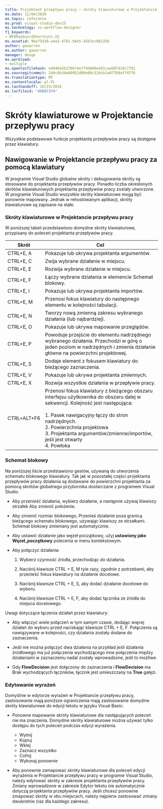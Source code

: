 ```yaml
---
title: Projektant przepływu pracy — skróty klawiaturowe w Projektancie przepływu pracy
ms.date: 11/04/2016
ms.topic: reference
ms.prod: visual-studio-dev15
ms.technology: vs-workflow-designer
f1_keywords:
- WFDKeyboardShortcuts.UI
ms.assetid: 9be75438-a4a3-4781-94e5-45b7ec082358
author: gewarren
ms.author: gewarren
manager: douge
ms.workload:
- multiple
ms.openlocfilehash: e4040a5b370674e7794b09e4d1cae68f424c7792
ms.sourcegitcommit: 240c8b34e80952d00e90c52dcb1a077b9aff47f6
ms.translationtype: MT
ms.contentlocale: pl-PL
ms.lasthandoff: 10/23/2018
ms.locfileid: "49887374"
---
```

# <a name="keyboard-shortcuts-in-the-workflow-designer"></a>Skróty klawiaturowe w Projektancie przepływu pracy

Wszystkie podstawowe funkcje projektanta przepływów pracy są dostępne przez klawiatury.

## <a name="navigating-the-workflow-designer-using-the-keyboard"></a>Nawigowanie w Projektancie przepływu pracy za pomocą klawiatury

W programie Visual Studio globalne skróty i debugowania skróty są stosowane do projektanta przepływów pracy. Ponadto liczba określonych skrótów klawiaturowych projektanta przepływów pracy zostały utworzone. W programie Visual Studio wszystkie skróty klawiaturowe mogą być ponownie mapowany. Jednak w rehostowanym aplikacji, skróty klawiaturowe są zapisane na stałe.

### <a name="workflow-designer-keyboard-shortcuts"></a>Skróty klawiaturowe w Projektancie przepływu pracy

W poniższej tabeli przedstawiono domyślne skróty klawiaturowe, przypisany do poleceń projektanta przepływów pracy.

|Skrót|Cel|
|-|-------------|
|CTRL+E, A|Pokazuje lub ukrywa projektanta argumentów.|
|CTRL+E, C|Zwija wybrane działanie w miejscu.|
|CTRL+E, E|Rozwija wybrane działanie w miejscu.|
|CTRL+E, F|Łączy wybrane działania w elemencie Schemat blokowy.|
|CTRL+E, I|Pokazuje lub ukrywa projektanta importów.|
|CTRL+E, M|Przenosi fokus klawiatury do następnego elementu w kolejności tabulacji.|
|CTRL+E, N|Tworzy nową zmienną zakresu wybranego działania (lub najbardziej).|
|CTRL+E, O|Pokazuje lub ukrywa mapowanie przeglądów.|
|CTRL+E, P|Powoduje przejście do elementu nadrzędnego wybranego działania. Przechodzi w górę o jeden poziom w nadrzędnych i zmienia działanie główne na powierzchni projektowej.|
|CTRL+E, S|Dodaje element z fokusem klawiatury do bieżącego zaznaczenia.|
|CTRL+E, V|Pokazuje lub ukrywa projektanta zmiennych.|
|CTRL+E, X|Rozwija wszystkie działania w przepływie pracy.|
|CTRL+ALT+F6|Przenosi fokus klawiatury z bieżącego obszaru interfejsu użytkownika do obszaru dalej w sekwencji. Kolejność jest następująca:<br /><br /> 1.  Pasek nawigacyjny łączy do stron nadrzędnych.<br />2.  Powierzchnia projektowa<br />3.  Projektanta argumentów/zmienne/importów, jeśli jest otwarty<br />4.  Powłoka|

### <a name="flowchart"></a>Schemat blokowy

Na poniższej liście przedstawiono gestów, używaną do utworzenia schematu blokowego klawiatury. Tak jak w pozostałej części projektanta przepływów pracy działania są dodawane do powierzchni projektanta za pomocą skrótów globalnego przybornika dostarczane z programem Visual Studio.

- Aby przenieść działania, wybierz działanie, a następnie używaj klawiszy strzałek Aby zmienić położenie.

- Aby zmienić rozmiar blokowego, Przenieś działanie poza granicą bieżącego schematu blokowego, używając klawiszy ze strzałkami. Schemat blokowy zmieniany jest automatycznie.

- Aby ustawić działanie jako węzeł początkowy, użyj **ustawiony jako Węzeł_początkowy** polecenia w menu kontekstowym.

- Aby połączyć działania:

    1.  Wybierz czynność źródła, przechodząc do działania.

    2.  Naciśnij klawisze CTRL + E, M tyle razy, zgodnie z potrzebami, aby przenieść fokus klawiatury na działanie docelowe.

    3.  Naciśnij klawisze CTRL + E, S, aby dodać działanie docelowe do wyboru.

    4.  Naciśnij klawisze CTRL + E, F, aby dodać łącznika ze źródła do miejsca docelowego.

Uwagi dotyczące łączenia działań przez klawiatury:

- Aby włączyć wiele połączeń w tym samym czasie, dodając więcej działań do wyboru przed naciskając klawisze CTRL + E, F. Połączenia są nawiązywane w kolejności, czy działania zostały dodane do zaznaczenia.

- Jeśli nie można połączyć dwa działania na przykład jeśli działania źródłowego ma już połączenia wychodzącego inne połączenia między działaniami w zaznaczeniu nadal zostały wprowadzone, jeśli to możliwe.

- Gdy **FlowDecision** jest dołączony do zaznaczenia i **FlowDecision** ma Brak wychodzących łączników, łącznik jest umieszczany na **True** gałęzi.

### <a name="expression-editing"></a>Edytowanie wyrażeń

Domyślnie w edytorze wyrażeń w Projektancie przepływu pracy, zastosowanie mają poniższe ograniczenia mają zastosowanie domyślne skróty klawiaturowe do edycji tekstu w języku Visual Basic:

- Ponowne mapowanie skróty klawiaturowe dla następujących poleceń nie ma znaczenia. Domyślne skróty klawiaturowe można używać tylko dostępu do tych poleceń podczas edycji wyrażenia.

   - Wytnij
   - Kopiuj
   - Wklej
   - Zaznacz wszystko
   - Cofnij
   - Wykonaj ponownie

- Aby ponownie zamapować skróty klawiaturowe dla poleceń edycji wyrażenia w Projektancie przepływu pracy w programie Visual Studio, należy edytować skróty w zakresie projektanta przepływów pracy. Zmiany wprowadzone w zakresie Edytor tekstu nie automatycznie dotyczą projektanta przepływów pracy. Jeśli chcesz ponownie zmapować skróty w obu miejscach, należy najpierw zastosować zmiany dwukrotnie (raz dla każdego zakresu).